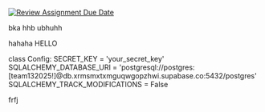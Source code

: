 [![Review Assignment Due Date](https://classroom.github.com/assets/deadline-readme-button-22041afd0340ce965d47ae6ef1cefeee28c7c493a6346c4f15d667ab976d596c.svg)](https://classroom.github.com/a/DxqGQVx4)

bka hhb ubhuhh

hahaha
HELLO

class Config: 
    SECRET_KEY = 'your_secret_key'
    SQLALCHEMY_DATABASE_URI = 'postgresql://postgres:[team132025!]@db.xrmsmxtxmguqwgopzhwi.supabase.co:5432/postgres'
    SQLALCHEMY_TRACK_MODIFICATIONS = False

frfj